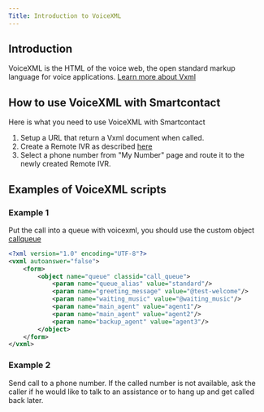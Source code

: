 ```yaml
---
Title: Introduction to VoiceXML
---
```


## Introduction

VoiceXML is the HTML of the voice web, the open standard markup language for voice applications. [Learn more about Vxml](http://www.voicexml.org/tutorials-2/introduction/)

## How to use VoiceXML with Smartcontact

Here is what you need to use VoiceXML with Smartcontact

1. Setup a URL that return a Vxml document when called.
2. Create a Remote IVR as described [here](/pages/call-routing-app/remote-ivr)
3. Select a phone number from "My Number" page and route it to the newly created Remote IVR.

## Examples of VoiceXML scripts


### Example 1
Put the call into a queue with voicexml, you should use the custom object [callqueue](/pages/vxml/objects/callqueue)

```xml
<?xml version="1.0" encoding="UTF-8"?>
<vxml autoanswer="false">
    <form>
        <object name="queue" classid="call_queue">
            <param name="queue_alias" value="standard"/>
            <param name="greeting_message" value="@test-welcome"/>
            <param name="waiting_music" value="@waiting_music"/>
            <param name="main_agent" value="agent1"/>
            <param name="main_agent" value="agent2"/>
            <param name="backup_agent" value="agent3"/>
        </object>
    </form>
</vxml>
```


### Example 2

Send call to a phone number. If the called number is not available, ask the caller if he would like to talk to an assistance or to hang up and get called back later.


